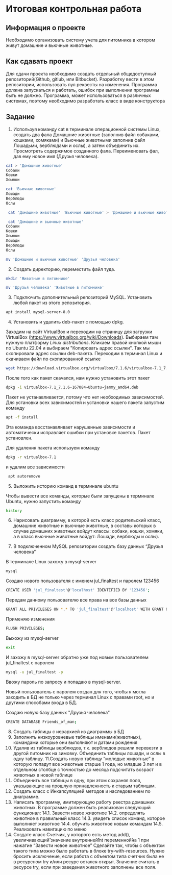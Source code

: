 # Итоговая контрольная работа

## Информация о проекте
Необходимо организовать систему учета для питомника в котором живут
домашние и вьючные животные.

## Как сдавать проект
Для сдачи проекта необходимо создать отдельный общедоступный
репозиторий(Github, gitlub, или Bitbucket). Разработку вести в этом
репозитории, использовать пул реквесты на изменения. Программа должна
запускаться и работать, ошибок при выполнении программы быть не должно.
Программа, может использоваться в различных системах, поэтому необходимо
разработать класс в виде конструктора

## Задание
1. Используя команду cat в терминале операционной системы Linux, создать
два фала Домашние животные (заполнив файл собаками, кошками,
хомяками) и Вьючные животными заполнив файл Лошадьми, верблюдами и
ослы), а затем объединить их. Просмотреть содержимое созданного фала.
Переименовать фал, дав ему новое имя (Друзья человека).

```sh
cat > 'Домашние животные'
Собаки
Кошки
Хомяки
```


```sh
cat 'Вьючные животные'
Лошади
Верблюды
Ослы
```


```sh
 cat 'Домашние животные' 'Вьючные животные' > 'Домашние и вьючные животные'
```

```sh
 cat 'Домашние и вьючные животные'
Собаки
Кошки
Хомяки
Лошади
Верблюды
Ослы
```

```sh
mv 'Домашние и вьючные животные' 'Друзья человека'
```

2. Создать директорию, переместить файл туда.

```sh
mkdir 'Животные в питомнике'
```

```sh
mv 'Друзья человека' 'Животные в питомнике'
```

3. Подключить дополнительный репозиторий MySQL. Установить любой пакет
из этого репозитория.

```sh
apt install mysql-server-8.0
```

4. Установить и удалить deb-пакет с помощью dpkg.

Заходим на сайт VirtualBox и переходим на страницу для загрузки VirtualBox (https://www.virtualbox.org/wiki/Downloads).
Выбираем там нужную платформу *Linux distributions*.
Кликаем правой кнопкой мыши по ​Ubuntu 22.04 и выбираем "Копировать адрес ссылки".
Так мы скопировали адрес ссылки deb-пакета.
Переходим в терминал Linux и скачиваем файл по скопированной ссылкe
```sh
wget https://download.virtualbox.org/virtualbox/7.1.6/virtualbox-7.1_7.1.6-167084~Ubuntu~jammy_amd64.deb
```

После того как пакет скачался, нам нужно установить этот пакет
```sh
dpkg -i virtualbox-7.1_7.1.6-167084~Ubuntu~jammy_amd64.deb
```

Пакет не устанавливается, потому что нет необходимых зависимостей.
Для установки всех зависимостей и установки нашего пакета запустим команду 

```sh
apt -f install
```
Эта команда восстанавливает нарушенные зависимости и автоматически исправляет ошибки при установке пакетов.
Пакет установлен.

Для удаления пакета используем команду 
```sh
dpkg -r virtualbox-7.1
```
и удалим все зависимости

```sh
 apt autoremove
```

5. Выложить историю команд в терминале ubuntu

Чтобы вывести все команды, которые были запущены в терминале Ubuntu, нужно запустить команду

```sh
history
```

6. Нарисовать диаграмму, в которой есть класс родительский класс, домашние
животные и вьючные животные, в составы которых в случае домашних
животных войдут классы: собаки, кошки, хомяки, а в класс вьючные животные
войдут: Лошади, верблюды и ослы).

7. В подключенном MySQL репозитории создать базу данных “Друзья
человека”

В терминале Linux захожу в mysql-server
```sh 
mysql
```

Создаю нового пользователя с именем jul_finaltest и паролем 123456
```sh
CREATE USER 'jul_finaltest'@'localhost' IDENTIFIED BY '123456';
```
Передам данному пользователю все права на все базы данных

```sh
GRANT ALL PRIVILEGES ON *.* TO 'jul_finaltest'@'localhost' WITH GRANT OPTION;
```

Применяю изменения
```sh
FLUSH PRIVILEGES;
```

Выхожу из mysql-server
```sh
exit
```
И захожу в mysql-server обратно уже под новым пользователем jul_finaltest с паролем
```sh
mysql -u jul_finaltest -p
```
Ввожу пароль по запросу и попадаю в mysql-server.

Новый пользователь с паролем создан для того, чтобы я могла заходить в БД не только через терминал Linux с правами root, но и другими способами входа в БД.

Создаю новую базу данных "Друзья человека"
```sh
CREATE DATABASE Friends_of_man; 
```

8. Создать таблицы с иерархией из диаграммы в БД
9. Заполнить низкоуровневые таблицы именами(животных), командами
которые они выполняют и датами рождения
10. Удалив из таблицы верблюдов, т.к. верблюдов решили перевезти в другой
питомник на зимовку. Объединить таблицы лошади, и ослы в одну таблицу.
11.Создать новую таблицу “молодые животные” в которую попадут все
животные старше 1 года, но младше 3 лет и в отдельном столбце с точностью
до месяца подсчитать возраст животных в новой таблице
12. Объединить все таблицы в одну, при этом сохраняя поля, указывающие на
прошлую принадлежность к старым таблицам.
13. Создать класс с Инкапсуляцией методов и наследованием по диаграмме.
14. Написать программу, имитирующую работу реестра домашних животных.
В программе должен быть реализован следующий функционал:
 14.1. Завести новое животное
 14.2. определять животное в правильный класс
 14.3. увидеть список команд, которое выполняет животное
 14.4. обучить животное новым командам
 14.5. Реализовать навигацию по меню
15. Создате класс Счетчик, у которого есть метод add(), увеличивающий̆
значение внутренней̆int переменной̆на 1 при нажатие “Завести новое
животное” Сделайте так, чтобы с объектом такого типа можно было работать в
блоке try-with-resources. Нужно бросить исключение, если работа с объектом
типа счетчик была не в ресурсном try и/или ресурс остался открыт. Значение
считать в ресурсе try, если при заведения животного заполнены все поля.
